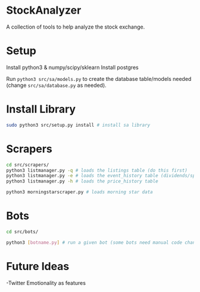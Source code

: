 # StockAnalyzer
A collection of tools to help analyze the stock exchange.

# Setup
Install python3 & numpy/scipy/sklearn
Install postgres

Run `python3 src/sa/models.py` to create the database table/models needed (change `src/sa/database.py` as needed).

# Install Library
```bash
sudo python3 src/setup.py install # install sa library
```

# Scrapers
```bash
cd src/scrapers/
python3 listmanager.py -q # loads the listings table (do this first)
python3 listmanager.py -e # loads the event_history table (dividends/splits)
python3 listmanager.py -h # loads the price_history table

python3 morningstarscraper.py # loads morning star data
```

# Bots
```bash
cd src/bots/

python3 [botname.py] # run a given bot (some bots need manual code changes)
```

# Future Ideas
-Twitter Emotionality as features
